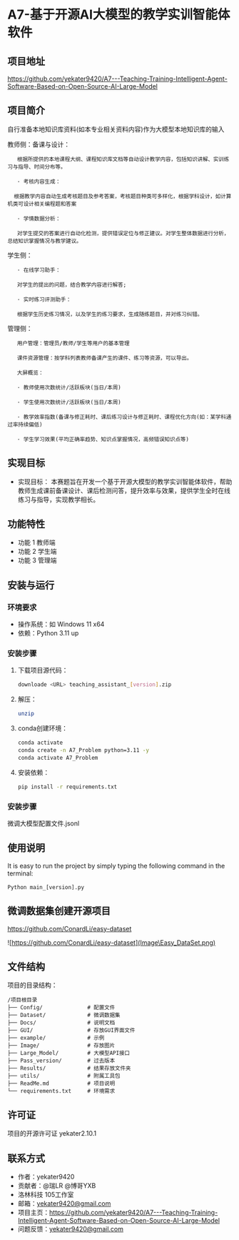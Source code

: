 # A7-基于开源AI大模型的教学实训智能体软件

## 项目地址
https://github.com/yekater9420/A7---Teaching-Training-Intelligent-Agent-Software-Based-on-Open-Source-AI-Large-Model

## 项目简介
自行准备本地知识库资料(如本专业相关资料内容)作为大模型本地知识库的输入

教师侧：备课与设计：

       根据所提供的本地课程大纲、课程知识库文档等自动设计教学内容，包括知识讲解、实训练习与指导、时间分布等。

       · 考核内容生成：

      根据教学内容自动生成考核题目及参考答案，考核题目种类可多样化，根据学科设计，如计算机类可设计相关编程题和答案

       · 学情数据分析：

       对学生提交的答案进行自动化检测，提供错误定位与修正建议。对学生整体数据进行分析，总结知识掌握情况与教学建议。

学生侧：

       · 在线学习助手：

       对学生的提出的问题，结合教学内容进行解答;

       · 实时练习评测助手：

       根据学生历史练习情况，以及学生的练习要求，生成随练题目，并对练习纠错。

管理侧：

       用户管理：管理员/教师/学生等用户的基本管理

       课件资源管理：按学科列表教师备课产生的课件、练习等资源，可以导出。

       大屏概览：

       · 教师使用次数统计/活跃板块(当日/本周)

       · 学生使用次数统计/活跃板块(当日/本周)

       · 教学效率指数(备课与修正耗时、课后练习设计与修正耗时、课程优化方向(如：某学科通过率持续偏低)

       · 学生学习效果(平均正确率趋势、知识点掌握情况，高频错误知识点等)

## 实现目标
- 实现目标：
  本赛题旨在开发一个基于开源大模型的教学实训智能体软件，帮助教师生成课前备课设计、课后检测问答，提升效率与效果，提供学生全时在线练习与指导，实现教学相长。

## 功能特性
- 功能 1
  教师端
- 功能 2
  学生端
- 功能 3
  管理端

## 安装与运行
### 环境要求
- 操作系统：如 Windows 11 x64
- 依赖：Python 3.11 up

### 安装步骤
1. 下载项目源代码：
    ```bash
    downloade <URL> teaching_assistant_[version].zip
    ```
2. 解压：
    ```bash
    unzip
    ```
3. conda创建环境：
    ```bash
    conda activate
    conda create -n A7_Problem python=3.11 -y
    conda activate A7_Problem
    ```
4. 安装依赖：
    ```bash
    pip install -r requirements.txt
    ```

### 安装步骤
微调大模型配置文件.jsonl

## 使用说明
It is easy to run the project by simply typing the following command in the terminal:

```
Python main_[version].py
```

## 微调数据集创建开源项目
https://github.com/ConardLi/easy-dataset

![https://github.com/ConardLi/easy-dataset](Image\Easy_DataSet.png)

## 文件结构
项目的目录结构：
```
/项目根目录
├── Config/              # 配置文件
├── Dataset/             # 微调数据集
├── Docs/                # 说明文档
├── GUI/                 # 存放GUI界面文件
├── example/             # 示例
├── Image/               # 存放图片
├── Large_Model/         # 大模型API接口
├── Pass_version/        # 过去版本
├── Results/             # 结果存放文件夹
├── utils/               # 附属工具包
├── ReadMe.md            # 项目说明
└── requirements.txt     # 环境需求
```

## 许可证
项目的开源许可证
yekater2.10.1


## 联系方式
- 作者：yekater9420
- 贡献者：@瑞LR @博哥YXB
- 洛林科技 105工作室
- 邮箱：yekater9420@gmail.com
- 项目主页：https://github.com/yekater9420/A7---Teaching-Training-Intelligent-Agent-Software-Based-on-Open-Source-AI-Large-Model
- 问题反馈：yekater9420@gmail.com

